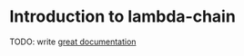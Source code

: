 # Introduction to lambda-chain

TODO: write [great documentation](http://jacobian.org/writing/what-to-write/)
